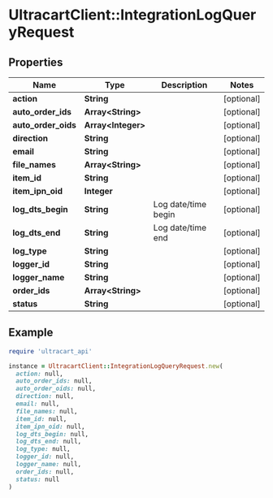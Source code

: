 # UltracartClient::IntegrationLogQueryRequest

## Properties

| Name | Type | Description | Notes |
| ---- | ---- | ----------- | ----- |
| **action** | **String** |  | [optional] |
| **auto_order_ids** | **Array&lt;String&gt;** |  | [optional] |
| **auto_order_oids** | **Array&lt;Integer&gt;** |  | [optional] |
| **direction** | **String** |  | [optional] |
| **email** | **String** |  | [optional] |
| **file_names** | **Array&lt;String&gt;** |  | [optional] |
| **item_id** | **String** |  | [optional] |
| **item_ipn_oid** | **Integer** |  | [optional] |
| **log_dts_begin** | **String** | Log date/time begin | [optional] |
| **log_dts_end** | **String** | Log date/time end | [optional] |
| **log_type** | **String** |  | [optional] |
| **logger_id** | **String** |  | [optional] |
| **logger_name** | **String** |  | [optional] |
| **order_ids** | **Array&lt;String&gt;** |  | [optional] |
| **status** | **String** |  | [optional] |

## Example

```ruby
require 'ultracart_api'

instance = UltracartClient::IntegrationLogQueryRequest.new(
  action: null,
  auto_order_ids: null,
  auto_order_oids: null,
  direction: null,
  email: null,
  file_names: null,
  item_id: null,
  item_ipn_oid: null,
  log_dts_begin: null,
  log_dts_end: null,
  log_type: null,
  logger_id: null,
  logger_name: null,
  order_ids: null,
  status: null
)
```

